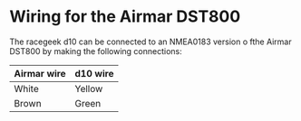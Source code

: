 # Wiring for the Airmar DST800

The racegeek d10 can be connected to an NMEA0183 version o fthe Airmar DST800 by making the following connections:

Airmar wire | d10 wire
----------- | --------
White | Yellow
Brown | Green
